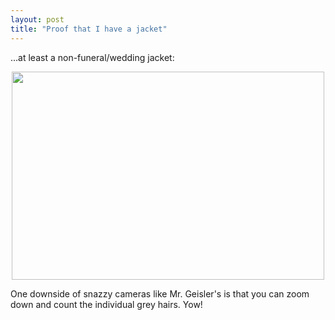 ```yaml
---
layout: post
title: "Proof that I have a jacket"
---
```




<p>...at least a non-funeral/wedding jacket:</p>

<p align="center">
<a href="http://www.flickr.com/photos/geis/74575895/"><img src="http://www.cwinters.com/images/blog/barb_and_chris_at_vocollect_holiday_party_2005.jpg" width="500" height="333" /></a>
</p>

<p>One downside of snazzy cameras like Mr. Geisler's is that you can zoom down and count the individual grey hairs. Yow!</p>


